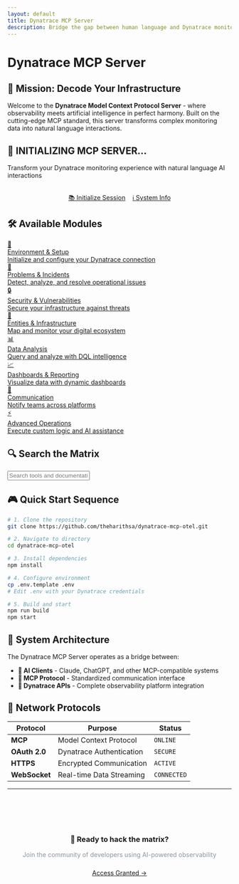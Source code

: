```yaml
---
layout: default
title: Dynatrace MCP Server
description: Bridge the gap between human language and Dynatrace monitoring capabilities
---
```


# Dynatrace MCP Server

<div class="matrix-rain"></div>

## 🎯 Mission: Decode Your Infrastructure

Welcome to the **Dynatrace Model Context Protocol Server** - where observability meets artificial intelligence in perfect harmony. Built on the cutting-edge MCP standard, this server transforms complex monitoring data into natural language interactions.

<div class="hero-section">
  <h2>🚀 INITIALIZING MCP SERVER...</h2>
  <p>Transform your Dynatrace monitoring experience with natural language AI interactions</p>
  
  <div style="display: flex; gap: 1rem; justify-content: center; flex-wrap: wrap; margin-top: 2rem;">
    <a href="{{ '/docs/getting-started/' | relative_url }}" class="btn">📚 Initialize Session</a>
    <a href="{{ '/about/' | relative_url }}" class="btn btn-secondary">ℹ️ System Info</a>
  </div>
</div>

## 🛠️ Available Modules

<div class="category-cards">
  <a href="{{ '/docs/mcp-tools#environment-setup' | relative_url }}" class="category-card">
    <div class="category-icon">🔧</div>
    <div>
      <div class="category-title">Environment & Setup</div>
      <div class="category-description">Initialize and configure your Dynatrace connection</div>
    </div>
  </a>

  <a href="{{ '/docs/mcp-tools#problem-incident' | relative_url }}" class="category-card">
    <div class="category-icon">🚨</div>
    <div>
      <div class="category-title">Problems & Incidents</div>
      <div class="category-description">Detect, analyze, and resolve operational issues</div>
    </div>
  </a>

  <a href="{{ '/docs/mcp-tools#security-vulnerability' | relative_url }}" class="category-card">
    <div class="category-icon">🔒</div>
    <div>
      <div class="category-title">Security & Vulnerabilities</div>
      <div class="category-description">Secure your infrastructure against threats</div>
    </div>
  </a>

  <a href="{{ '/docs/mcp-tools#entity-infrastructure' | relative_url }}" class="category-card">
    <div class="category-icon">🏢</div>
    <div>
      <div class="category-title">Entities & Infrastructure</div>
      <div class="category-description">Map and monitor your digital ecosystem</div>
    </div>
  </a>

  <a href="{{ '/docs/mcp-tools#data-analysis' | relative_url }}" class="category-card">
    <div class="category-icon">📊</div>
    <div>
      <div class="category-title">Data Analysis</div>
      <div class="category-description">Query and analyze with DQL intelligence</div>
    </div>
  </a>

  <a href="{{ '/docs/mcp-tools#dashboards-reporting' | relative_url }}" class="category-card">
    <div class="category-icon">📈</div>
    <div>
      <div class="category-title">Dashboards & Reporting</div>
      <div class="category-description">Visualize data with dynamic dashboards</div>
    </div>
  </a>

  <a href="{{ '/docs/mcp-tools#communication' | relative_url }}" class="category-card">
    <div class="category-icon">💬</div>
    <div>
      <div class="category-title">Communication</div>
      <div class="category-description">Notify teams across platforms</div>
    </div>
  </a>

  <a href="{{ '/docs/mcp-tools#advanced-operations' | relative_url }}" class="category-card">
    <div class="category-icon">⚡</div>
    <div>
      <div class="category-title">Advanced Operations</div>
      <div class="category-description">Execute custom logic and AI assistance</div>
    </div>
  </a>
</div>

## 🔍 Search the Matrix

<div class="search-container">
  <input type="text" id="search-input" placeholder="Search tools and documentation..." />
  <div id="search-results"></div>
</div>

## 🎮 Quick Start Sequence

```bash
# 1. Clone the repository
git clone https://github.com/theharithsa/dynatrace-mcp-otel.git

# 2. Navigate to directory
cd dynatrace-mcp-otel

# 3. Install dependencies
npm install

# 4. Configure environment
cp .env.template .env
# Edit .env with your Dynatrace credentials

# 5. Build and start
npm run build
npm start
```

## 🔗 System Architecture

The Dynatrace MCP Server operates as a bridge between:

- **🤖 AI Clients** - Claude, ChatGPT, and other MCP-compatible systems
- **🔌 MCP Protocol** - Standardized communication interface
- **📡 Dynatrace APIs** - Complete observability platform integration

## 📡 Network Protocols

| Protocol | Purpose | Status |
|----------|---------|--------|
| **MCP** | Model Context Protocol | `ONLINE` |
| **OAuth 2.0** | Dynatrace Authentication | `SECURE` |
| **HTTPS** | Encrypted Communication | `ACTIVE` |
| **WebSocket** | Real-time Data Streaming | `CONNECTED` |

---

<div style="text-align: center; margin: 3rem 0; padding: 2rem; background: linear-gradient(135deg, var(--hacker-grey), #21262d); border: 1px solid var(--hacker-green); border-radius: 8px;">
  <h3 style="color: var(--hacker-green); margin-bottom: 1rem;">🚀 Ready to hack the matrix?</h3>
  <p style="color: #8b949e; margin-bottom: 1.5rem;">Join the community of developers using AI-powered observability</p>
  <a href="{{ '/docs/getting-started/' | relative_url }}" class="btn">Access Granted →</a>
</div>

<script>
// Search functionality
const searchInput = document.getElementById('search-input');
const searchResults = document.getElementById('search-results');

// Tool data for search
const tools = [
  { name: 'Get Environment Info', category: 'Environment & Setup', description: 'Retrieve Dynatrace environment information', url: '/docs/get_environment_info/' },
  { name: 'List Problems', category: 'Problems & Incidents', description: 'List all operational problems', url: '/docs/list_problems/' },
  { name: 'Execute DQL', category: 'Data Analysis', description: 'Execute Dynatrace Query Language statements', url: '/docs/execute_dql/' },
  { name: 'Send Slack Message', category: 'Communication', description: 'Send notifications to Slack channels', url: '/docs/send_slack_message/' },
  { name: 'Chat with Davis CoPilot', category: 'Advanced Operations', description: 'AI-powered Dynatrace assistance', url: '/docs/chat_with_davis_copilot/' },
];

searchInput.addEventListener('input', function() {
  const query = this.value.toLowerCase();
  
  if (query.length < 2) {
    searchResults.style.display = 'none';
    return;
  }

  const filteredTools = tools.filter(tool => 
    tool.name.toLowerCase().includes(query) ||
    tool.category.toLowerCase().includes(query) ||
    tool.description.toLowerCase().includes(query)
  );

  if (filteredTools.length > 0) {
    searchResults.innerHTML = filteredTools.map(tool => `
      <div class="search-result">
        <a href="{{ '${tool.url}' | relative_url }}">
          <strong>${tool.name}</strong>
          <span class="search-category">${tool.category}</span>
          <p>${tool.description}</p>
        </a>
      </div>
    `).join('');
    searchResults.style.display = 'block';
  } else {
    searchResults.innerHTML = '<div class="search-no-results">No tools found matching your search.</div>';
    searchResults.style.display = 'block';
  }
});

// Hide search results when clicking outside
document.addEventListener('click', function(e) {
  if (!searchInput.contains(e.target) && !searchResults.contains(e.target)) {
    searchResults.style.display = 'none';
  }
});
</script>
